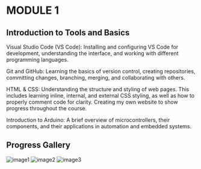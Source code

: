# MODULE 1
## Introduction to Tools and Basics
Visual Studio Code (VS Code): Installing and configuring VS Code for development, understanding the interface, and working with different programming languages.

Git and GitHub: Learning the basics of version control, creating repositories, committing changes, branching, merging, and collaborating with others.

HTML & CSS: Understanding the structure and styling of web pages. This includes learning inline, internal, and external CSS styling, as well as how to properly comment code for clarity. Creating my own website to show progress throughout the course.

Introduction to Arduino: A brief overview of microcontrollers, their components, and their applications in automation and embedded systems.

## Progress Gallery
![image1](image1.png)
![image2](image2.png)
![image3](image3.png)

